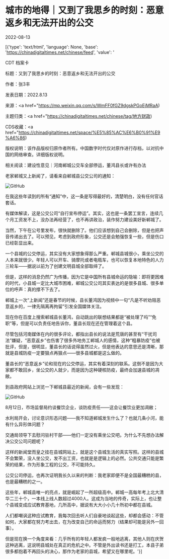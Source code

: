 # 城市的地得｜又到了我思乡的时刻：恶意返乡和无法开出的公交

2022-08-13

[{'type': 'text/html', 'language': None, 'base': 'https://chinadigitaltimes.net/chinese/feed', 'value': '

CDT 档案卡

标题：又到了我思乡的时刻：恶意返乡和无法开出的公交

作者：张3丰

发表日期：2022.8.13

来源：<a href="https://mp.weixin.qq.com/s/WmFF0fGZ9dgskPGoEjMRaA)

主题归类：<a href="https://chinadigitaltimes.net/chinese/tag/地方财政)

CDS收藏：<a href="https://chinadigitaltimes.net/space/%E5%85%AC%E6%B0%91%E9%A6%86)

版权说明：该作品版权归原作者所有。中国数字时代仅对原作进行存档，以对抗中国的网络审查。详细版权说明。





相关阅读：建设性意见｜河南郸城公交车全部停运，董鸿县长或许有办法

老家郸城又上新闻了，请看来自郸城县公交公司的通知：

![GitHub](https://chinadigitaltimes.net/chinese/files/2022/08/image-1660388785737.png)

在我这些年读到的所有“通知”中，这一条是写得最好的，清楚明白，没有任何官话套话。

有媒体解读，这是公交公司“自行宣布停运”。其实，这也是一条罢工宣言，连续几个月工资发不上，没办法再经营了，也不再讲政治，装作努力建设美好新郸城了。

当然，下午在公号里发布，很快就删除了。他们应该想到自己会删除，但是也把声音传递出去了。可以预见，考虑到政府形象，公交还是会勉强恢复一些，但是伤口已经彰显出来。

一个县城的公交停运，其实没有大家想象得那么严重。郸城县城很小，乘坐公交的人本来就很少。年轻人可以开车、骑摩托或者电瓶车，也可以恢复本地特色的人力三轮车——据说以前为了创建文明县城全部取缔了。

但是，这样的消息仍然广为传播，因为它是中国所有县城命运的隐喻：即将更困难的时代，小县城一定比大城市困难，郸城公交公司其实表达的是很多县城、很多单位的呼声：真的撑不下去了。

郸城上一次“上新闻”还是春节的时候，县长董鸿因为视频中一句“凡是不听劝阻恶意返乡的，一律先隔离再拘留”引发全国媒体关注。

现在你在百度上搜索郸城县长董鸿，自动跳出的联想结果都是“被处理了吗”“免职”等，但是可以负责任地告诉你，董县长现在还在管理着这个县。

尽管包括河南媒体在内的很多评论，都指出县长的说法是荒唐的甚至有“干扰司法”嫌疑，“恶意返乡”也伤害了很多外地务工郸城人的感情，这种“粗暴防疫”也被批评，但是，很明显，董县长的话说得虽然过火，但是他表达的意思还是清晰，那就是县城防疫一定要狠点再狠点——很多县城都是这么做的。

董县长的“恶意返乡”论和现在的公交停运，其实有着深刻的联系。这倒不是因为大家都不敢回乡，坐公交的人就少，而是因为这种硬核防疫，最终会加速县城的凋敝。

到县政府网站上浏览一下郸城县最近的新闻，会有一些发现：

![GitHub](https://chinadigitaltimes.net/chinese/files/2022/08/image-1660389109512.png)

8月12日，市场监督局约谈餐饮企业，谈防疫责任——这会让餐饮业更加凋敝；

水利局开会，讨论意识形态问题——我不知道郸城发生什么了？也就几条小河，能有什么异形体问题？

交通局领导下去慰问驻村干部——他们一定没有乘坐公交吧。为什么不先想办法解决公交公司问题呢？

这样的新闻堂而皇之挂在县城网站上，就是这个县城生活的真实写照。这样的县城不会繁荣，没人坐公交，发不出工资，也就是是逻辑上的必然。公共交通只能是繁荣的结果，作为形象工程的公交，不可能持久。

公交公司停运，也再次证明我长久以来的判断：我老家即便不是全国最糟糕的县，也是最糟糕的之一。

这些年，郸城县唯一的亮点，就是崛起了一所超级高中。郸城一高每年考上北大清华二三十个，一本线上线人数超过4000人。这成为当地的传奇，实际上，也让整个县城变成应试教育基地，几所高中，据说有大大小小几十所初中都在县城。

人们都嘲讽这种应试教育，我每次回去听人们自豪地谈起这些，却都会感动：不管如何，大家都在努力考出去，在为改变自己的命运而努力（结果却可能是另外一回事）。

但是现在换一个角度来看：几乎所有的年轻人都发疯一般地逃离，其他人则在庆贺这种逃离，这说明县城处在真正的危机之中。不管是外出读书还是打工，本县子弟很多都抱着不再回头的决心，那作为老家的县城，希望又在哪里呢。'}]